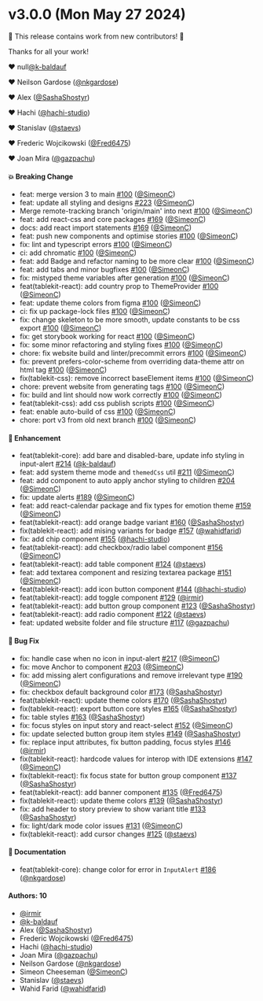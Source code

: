 # v3.0.0 (Mon May 27 2024)

:tada: This release contains work from new contributors! :tada:

Thanks for all your work!

:heart: null[@k-baldauf](https://github.com/k-baldauf)

:heart: Neilson Gardose ([@nkgardose](https://github.com/nkgardose))

:heart: Alex ([@SashaShostyr](https://github.com/SashaShostyr))

:heart: Hachi ([@hachi-studio](https://github.com/hachi-studio))

:heart: Stanislav ([@staevs](https://github.com/staevs))

:heart: Frederic Wojcikowski ([@Fred6475](https://github.com/Fred6475))

:heart: Joan Mira ([@gazpachu](https://github.com/gazpachu))

#### 💥 Breaking Change

- feat: merge version 3 to main [#100](https://github.com/tablecheck/tablekit/pull/100) ([@SimeonC](https://github.com/SimeonC))
- feat: update all styling and designs [#223](https://github.com/tablecheck/tablekit/pull/223) ([@SimeonC](https://github.com/SimeonC))
- Merge remote-tracking branch 'origin/main' into next [#100](https://github.com/tablecheck/tablekit/pull/100) ([@SimeonC](https://github.com/SimeonC))
- feat: add react-css and core packages [#169](https://github.com/tablecheck/tablekit/pull/169) ([@SimeonC](https://github.com/SimeonC))
- docs: add react import statements [#169](https://github.com/tablecheck/tablekit/pull/169) ([@SimeonC](https://github.com/SimeonC))
- feat: push new components and optimise stories [#100](https://github.com/tablecheck/tablekit/pull/100) ([@SimeonC](https://github.com/SimeonC))
- fix: lint and typescript errors [#100](https://github.com/tablecheck/tablekit/pull/100) ([@SimeonC](https://github.com/SimeonC))
- ci: add chromatic [#100](https://github.com/tablecheck/tablekit/pull/100) ([@SimeonC](https://github.com/SimeonC))
- feat: add Badge and refactor naming to be more clear [#100](https://github.com/tablecheck/tablekit/pull/100) ([@SimeonC](https://github.com/SimeonC))
- feat: add tabs and minor bugfixes [#100](https://github.com/tablecheck/tablekit/pull/100) ([@SimeonC](https://github.com/SimeonC))
- fix: mistyped theme variables after generation [#100](https://github.com/tablecheck/tablekit/pull/100) ([@SimeonC](https://github.com/SimeonC))
- feat(tablekit-react): add country prop to ThemeProvider [#100](https://github.com/tablecheck/tablekit/pull/100) ([@SimeonC](https://github.com/SimeonC))
- feat: update theme colors from figma [#100](https://github.com/tablecheck/tablekit/pull/100) ([@SimeonC](https://github.com/SimeonC))
- ci: fix up package-lock files [#100](https://github.com/tablecheck/tablekit/pull/100) ([@SimeonC](https://github.com/SimeonC))
- fix: change skeleton to be more smooth, update constants to be css export [#100](https://github.com/tablecheck/tablekit/pull/100) ([@SimeonC](https://github.com/SimeonC))
- fix: get storybook working for react [#100](https://github.com/tablecheck/tablekit/pull/100) ([@SimeonC](https://github.com/SimeonC))
- fix: some minor refactoring and styling fixes [#100](https://github.com/tablecheck/tablekit/pull/100) ([@SimeonC](https://github.com/SimeonC))
- chore: fix website build and linter/precommit errors [#100](https://github.com/tablecheck/tablekit/pull/100) ([@SimeonC](https://github.com/SimeonC))
- fix: prevent prefers-color-scheme from overriding data-theme attr on html tag [#100](https://github.com/tablecheck/tablekit/pull/100) ([@SimeonC](https://github.com/SimeonC))
- fix(tablekit-css): remove incorrect baseElement items [#100](https://github.com/tablecheck/tablekit/pull/100) ([@SimeonC](https://github.com/SimeonC))
- chore: prevent website from generating tags [#100](https://github.com/tablecheck/tablekit/pull/100) ([@SimeonC](https://github.com/SimeonC))
- fix: build and lint should now work correctly [#100](https://github.com/tablecheck/tablekit/pull/100) ([@SimeonC](https://github.com/SimeonC))
- feat(tablekit-css): add css publish scripts [#100](https://github.com/tablecheck/tablekit/pull/100) ([@SimeonC](https://github.com/SimeonC))
- feat: enable auto-build of css [#100](https://github.com/tablecheck/tablekit/pull/100) ([@SimeonC](https://github.com/SimeonC))
- chore: port v3 from old next branch [#100](https://github.com/tablecheck/tablekit/pull/100) ([@SimeonC](https://github.com/SimeonC))

#### 🚀 Enhancement

- feat(tablekit-core): add bare and disabled-bare, update info styling in input-alert [#214](https://github.com/tablecheck/tablekit/pull/214) ([@k-baldauf](https://github.com/k-baldauf))
- feat: add system theme mode and `themedCss` util [#211](https://github.com/tablecheck/tablekit/pull/211) ([@SimeonC](https://github.com/SimeonC))
- feat: add component to auto apply anchor styling to children [#204](https://github.com/tablecheck/tablekit/pull/204) ([@SimeonC](https://github.com/SimeonC))
- fix: update alerts [#189](https://github.com/tablecheck/tablekit/pull/189) ([@SimeonC](https://github.com/SimeonC))
- feat: add react-calendar package and fix types for emotion theme [#159](https://github.com/tablecheck/tablekit/pull/159) ([@SimeonC](https://github.com/SimeonC))
- feat(tablekit-react): add orange badge variant [#160](https://github.com/tablecheck/tablekit/pull/160) ([@SashaShostyr](https://github.com/SashaShostyr))
- fix(tablekit-react): add mising variants for badge [#157](https://github.com/tablecheck/tablekit/pull/157) ([@wahidfarid](https://github.com/wahidfarid))
- fix: add chip component [#155](https://github.com/tablecheck/tablekit/pull/155) ([@hachi-studio](https://github.com/hachi-studio))
- feat(tablekit-react): add checkbox/radio label component [#156](https://github.com/tablecheck/tablekit/pull/156) ([@SimeonC](https://github.com/SimeonC))
- feat(tablekit-react): add table component [#124](https://github.com/tablecheck/tablekit/pull/124) ([@staevs](https://github.com/staevs))
- feat: add textarea component and resizing textarea package [#151](https://github.com/tablecheck/tablekit/pull/151) ([@SimeonC](https://github.com/SimeonC))
- feat(tablekit-react): add icon button component [#144](https://github.com/tablecheck/tablekit/pull/144) ([@hachi-studio](https://github.com/hachi-studio))
- feat(tablekit-react): add toggle component [#129](https://github.com/tablecheck/tablekit/pull/129) ([@irmir](https://github.com/irmir))
- feat(tablekit-react): add button group component [#123](https://github.com/tablecheck/tablekit/pull/123) ([@SashaShostyr](https://github.com/SashaShostyr))
- feat(tablekit-react): add radio component [#122](https://github.com/tablecheck/tablekit/pull/122) ([@staevs](https://github.com/staevs))
- feat: updated website folder and file structure [#117](https://github.com/tablecheck/tablekit/pull/117) ([@gazpachu](https://github.com/gazpachu))

#### 🐛 Bug Fix

- fix: handle case when no icon in input-alert [#217](https://github.com/tablecheck/tablekit/pull/217) ([@SimeonC](https://github.com/SimeonC))
- fix: move Anchor to component [#203](https://github.com/tablecheck/tablekit/pull/203) ([@SimeonC](https://github.com/SimeonC))
- fix: add missing alert configurations and remove irrelevant type [#190](https://github.com/tablecheck/tablekit/pull/190) ([@SimeonC](https://github.com/SimeonC))
- fix: checkbox default background color [#173](https://github.com/tablecheck/tablekit/pull/173) ([@SashaShostyr](https://github.com/SashaShostyr))
- feat(tablekit-react): update theme colors [#170](https://github.com/tablecheck/tablekit/pull/170) ([@SashaShostyr](https://github.com/SashaShostyr))
- fix(tablekit-react): export button core styles [#165](https://github.com/tablecheck/tablekit/pull/165) ([@SashaShostyr](https://github.com/SashaShostyr))
- fix: table styles [#163](https://github.com/tablecheck/tablekit/pull/163) ([@SashaShostyr](https://github.com/SashaShostyr))
- fix: focus styles on input story and react-select [#152](https://github.com/tablecheck/tablekit/pull/152) ([@SimeonC](https://github.com/SimeonC))
- fix: update selected button group item styles [#149](https://github.com/tablecheck/tablekit/pull/149) ([@SashaShostyr](https://github.com/SashaShostyr))
- fix: replace input attributes, fix button padding, focus styles [#146](https://github.com/tablecheck/tablekit/pull/146) ([@irmir](https://github.com/irmir))
- fix(tablekit-react): hardcode values for interop with IDE extensions [#147](https://github.com/tablecheck/tablekit/pull/147) ([@SimeonC](https://github.com/SimeonC))
- fix(tablekit-react): fix focus state for button group component [#137](https://github.com/tablecheck/tablekit/pull/137) ([@SashaShostyr](https://github.com/SashaShostyr))
- feat(tablekit-react): add banner component [#135](https://github.com/tablecheck/tablekit/pull/135) ([@Fred6475](https://github.com/Fred6475))
- fix(tablekit-react): update theme colors [#139](https://github.com/tablecheck/tablekit/pull/139) ([@SashaShostyr](https://github.com/SashaShostyr))
- fix: add header to story preview to show variant title [#133](https://github.com/tablecheck/tablekit/pull/133) ([@SashaShostyr](https://github.com/SashaShostyr))
- fix: light/dark mode color issues [#131](https://github.com/tablecheck/tablekit/pull/131) ([@SimeonC](https://github.com/SimeonC))
- fix(tablekit-react): add cursor changes [#125](https://github.com/tablecheck/tablekit/pull/125) ([@staevs](https://github.com/staevs))

#### 📝 Documentation

- feat(tablekit-core): change color for error in `InputAlert` [#186](https://github.com/tablecheck/tablekit/pull/186) ([@nkgardose](https://github.com/nkgardose))

#### Authors: 10

- [@irmir](https://github.com/irmir)
- [@k-baldauf](https://github.com/k-baldauf)
- Alex ([@SashaShostyr](https://github.com/SashaShostyr))
- Frederic Wojcikowski ([@Fred6475](https://github.com/Fred6475))
- Hachi ([@hachi-studio](https://github.com/hachi-studio))
- Joan Mira ([@gazpachu](https://github.com/gazpachu))
- Neilson Gardose ([@nkgardose](https://github.com/nkgardose))
- Simeon Cheeseman ([@SimeonC](https://github.com/SimeonC))
- Stanislav ([@staevs](https://github.com/staevs))
- Wahid Farid ([@wahidfarid](https://github.com/wahidfarid))
